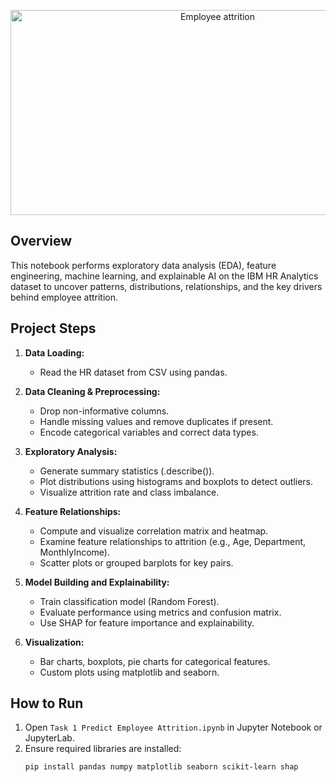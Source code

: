 
<p align="center">
  <img width="647" height="328" alt="Employee attrition" src="https://github.com/user-attachments/assets/f4064bf2-6248-4b46-8cb1-bf0514b4fdaf" />
</p>


## Overview

This notebook performs exploratory data analysis (EDA), feature engineering, machine learning, and explainable AI on the IBM HR Analytics dataset to uncover patterns, distributions, relationships, and the key drivers behind employee attrition.

## Project Steps

1. **Data Loading:**  
   - Read the HR dataset from CSV using pandas.

2. **Data Cleaning & Preprocessing:**  
   - Drop non-informative columns.
   - Handle missing values and remove duplicates if present.
   - Encode categorical variables and correct data types.

3. **Exploratory Analysis:**  
   - Generate summary statistics (.describe()).
   - Plot distributions using histograms and boxplots to detect outliers.
   - Visualize attrition rate and class imbalance.

4. **Feature Relationships:**  
   - Compute and visualize correlation matrix and heatmap.
   - Examine feature relationships to attrition (e.g., Age, Department, MonthlyIncome).
   - Scatter plots or grouped barplots for key pairs.

5. **Model Building and Explainability:**  
   - Train classification model (Random Forest).
   - Evaluate performance using metrics and confusion matrix.
   - Use SHAP for feature importance and explainability.

6. **Visualization:**  
   - Bar charts, boxplots, pie charts for categorical features.
   - Custom plots using matplotlib and seaborn.

## How to Run

1. Open `Task 1 Predict Employee Attrition.ipynb` in Jupyter Notebook or JupyterLab.
2. Ensure required libraries are installed:
   ```bash
   pip install pandas numpy matplotlib seaborn scikit-learn shap
